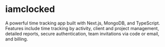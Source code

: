# iamclocked
A powerful time tracking app built with Next.js, MongoDB, and TypeScript. Features include time tracking by activity, client and project management, detailed reports, secure authentication, team invitations via code or email, and billing.
